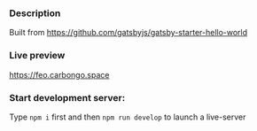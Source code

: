 ### Description

Built from https://github.com/gatsbyjs/gatsby-starter-hello-world

### Live preview

https://feo.carbongo.space

### Start development server:

Type ```npm i``` first and then ```npm run develop``` to launch a live-server